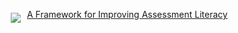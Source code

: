 <a href="https://literasee.github.io"><img src="https://literasee.github.io/public/Literasee_symbol_right_trimmed.svg" align="left" hspace="10" vspace="6"></a>

[A Framework for Improving Assessment Literacy](https://view.literasee.io/literasee/assessment_literacy_framework/report)
